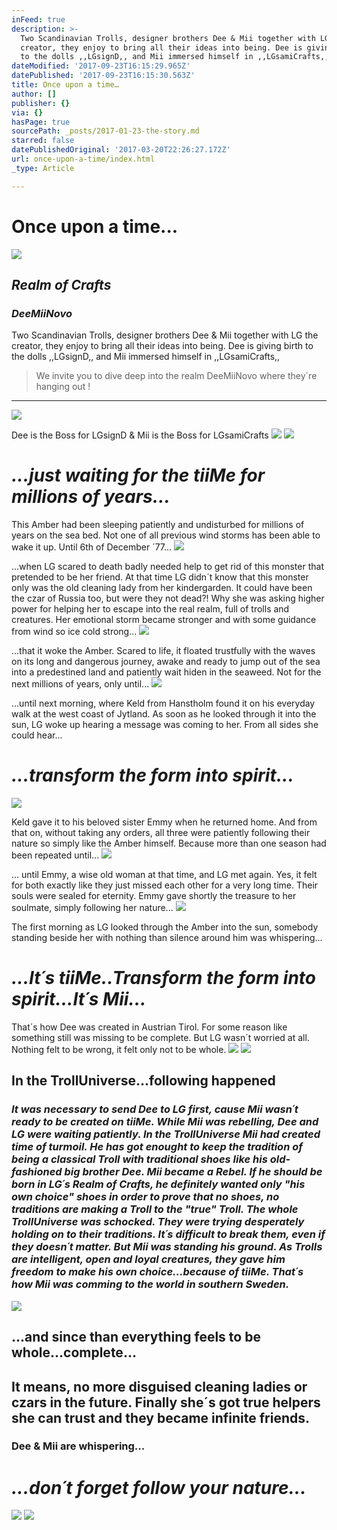 ```yaml
---
inFeed: true
description: >-
  Two Scandinavian Trolls, designer brothers Dee & Mii together with LG the
  creator, they enjoy to bring all their ideas into being. Dee is giving birth
  to the dolls ,,LGsignD,, and Mii immersed himself in ,,LGsamiCrafts,,
dateModified: '2017-09-23T16:15:29.965Z'
datePublished: '2017-09-23T16:15:30.563Z'
title: Once upon a time…
author: []
publisher: {}
via: {}
hasPage: true
sourcePath: _posts/2017-01-23-the-story.md
starred: false
datePublishedOriginal: '2017-03-20T22:26:27.172Z'
url: once-upon-a-time/index.html
_type: Article

---
```

# **Once upon a time...**
![](https://the-grid-user-content.s3-us-west-2.amazonaws.com/5e6bc9f1-6dc7-4434-be32-b0cdf3e9a436.jpg)

## _**Realm of Crafts**_

### _DeeMiiNovo_

Two Scandinavian Trolls, designer brothers Dee & Mii together with LG the creator, they enjoy to bring all their ideas into being. Dee is giving birth to the dolls ,,LGsignD,, and Mii immersed himself in ,,LGsamiCrafts,,

> We invite you to dive deep into the realm DeeMiiNovo where they´re hanging out !

---

![](https://the-grid-user-content.s3-us-west-2.amazonaws.com/fc3706dc-5b12-47ea-b1e3-c25a40795b74.jpg)

Dee is the Boss for LGsignD & Mii is the Boss for LGsamiCrafts
![](https://the-grid-user-content.s3-us-west-2.amazonaws.com/5253a259-6583-462f-8868-84157e994c62.jpg)
![](https://the-grid-user-content.s3-us-west-2.amazonaws.com/a0f5e535-a3c3-412e-b28a-b1a0af7f3c6d.jpg)

# _**...just waiting for the tiiMe for millions of years...**_

This Amber had been sleeping patiently and undisturbed for millions of years on the sea bed. Not one of all previous wind storms has been able to wake it up. Until 6th of December ´77...
![](https://the-grid-user-content.s3-us-west-2.amazonaws.com/8a001842-68b7-46a5-916e-836faf458cd2.jpg)

...when LG scared to death badly needed help to get rid of this monster that pretended to be her friend. At that time LG didn´t know that this monster only was the old cleaning lady from her kindergarden. It could have been the czar of Russia too, but were they not dead?! Why she was asking higher power for helping her to escape into the real realm, full of trolls and creatures. Her emotional storm became stronger and with some guidance from wind so ice cold strong...
![](https://the-grid-user-content.s3-us-west-2.amazonaws.com/aa79df6a-8633-4018-bf7c-402a7696e9c8.jpg)

...that it woke the Amber. Scared to life, it floated trustfully with the waves on its long and dangerous journey, awake and ready to jump out of the sea into a predestined land and patiently wait hiden in the seaweed. Not for the next millions of years, only until...
![](https://the-grid-user-content.s3-us-west-2.amazonaws.com/13109040-c7aa-4ffd-b697-4adb360479ea.jpg)

...until next morning, where Keld from Hanstholm found it on his everyday walk at the west coast of Jytland. As soon as he looked through it into the sun, LG woke up hearing a message was coming to her. From all sides she could hear...

# _**...transform the form into spirit...**_
![](https://the-grid-user-content.s3-us-west-2.amazonaws.com/1e7f3a51-e2ef-4216-9d8e-968e29880c69.jpg)

Keld gave it to his beloved sister Emmy when he returned home. And from that on, without taking any orders, all three were patiently following their nature so simply like the Amber himself. Because more than one season had been repeated until...
![](https://the-grid-user-content.s3-us-west-2.amazonaws.com/1540f331-78aa-476f-b0a8-bcca23c62508.jpg)

... until Emmy, a wise old woman at that time, and LG met again. Yes, it felt for both exactly like they just missed each other for a very long time. Their souls were sealed for eternity. Emmy gave shortly the treasure to her soulmate, simply following her nature...
![](https://the-grid-user-content.s3-us-west-2.amazonaws.com/c8025be9-0aaa-484a-9d0f-95fb1f42687b.jpg)

The first morning as LG looked through the Amber into the sun, somebody standing beside her with nothing than silence around him was whispering...

# _**...It´s tiiMe..Transform the form into spirit...It´s Mii...**_

That´s how Dee was created in Austrian Tirol. For some reason like something still was missing to be complete. But LG wasn´t worried at all. Nothing felt to be wrong, it felt only not to be whole.
![](https://the-grid-user-content.s3-us-west-2.amazonaws.com/feb64e49-86ca-4e1a-a1bc-d6ac47aa1aa7.jpg)
![](https://the-grid-user-content.s3-us-west-2.amazonaws.com/e10cb5b0-7f88-45ac-908c-76d39a23fadd.jpg)

## **In the TrollUniverse...following happened**

### _It was necessary to send Dee to LG first, cause Mii wasn´t ready to be created on tiiMe. While Mii was rebelling, Dee and LG were waiting patiently. In the TrollUniverse Mii had created time of turmoil. He has got enought to keep the tradition of being a classical Troll with traditional shoes like his old-fashioned big brother Dee. Mii became a Rebel. If he should be born in LG´s Realm of Crafts, he definitely wanted only "his own choice" shoes in order to prove that no shoes, no traditions are making a Troll to the "true" Troll. The whole TrollUniverse was schocked. They were trying desperately holding on to their traditions. It´s difficult to break them, even if they doesn´t matter. But Mii was standing his ground. As Trolls are intelligent, open and loyal creatures, they gave him freedom to make his own choice...because of tiiMe. That´s how Mii was comming to the world in southern Sweden._
![](https://the-grid-user-content.s3-us-west-2.amazonaws.com/81ccf0bf-be59-4528-8c55-22a4c33b6a00.jpg)

## ...and since than everything feels to be whole...complete...

## It means, no more disguised cleaning ladies or czars in the future. Finally she´s got true helpers she can trust and they became infinite friends.

### Dee & Mii are whispering...

# _**...don´t forget follow your nature...**_
![](https://the-grid-user-content.s3-us-west-2.amazonaws.com/f9dbd138-cde9-4324-8ab9-e009595bec67.jpg)
![](https://the-grid-user-content.s3-us-west-2.amazonaws.com/63cb3705-7252-4a70-8cc9-8268236b9685.jpg)